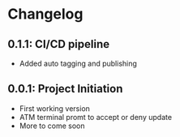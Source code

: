 # Changelog

## 0.1.1: CI/CD pipeline
- Added auto tagging and publishing

## 0.0.1: Project Initiation
- First working version
- ATM terminal promt to accept or deny update
- More to come soon
